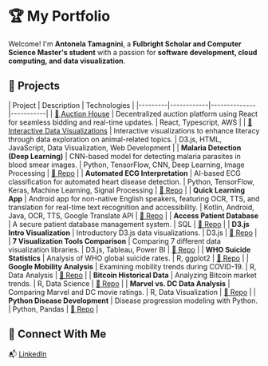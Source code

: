 # 🏆 My Portfolio

Welcome! I'm **Antonela Tamagnini**, a **Fulbright Scholar and Computer Science Master's student** with a passion for **software development, cloud computing, and data visualization**.  

## 📌 Projects

| Project | Description | Technologies |
|---------|------------|--------------|-----------|
| [🔗 Auction House](https://github.com/brianEtrials/team-bars-lisp-auction-house) | Decentralized auction platform using React for seamless bidding and real-time updates. | React, Typescript, AWS |
|  [🔗 Interactive Data Visualizations](https://github.com/gbenderiya/DataViz_project) | Interactive visualizations to enhance literacy through data exploration on animal-related topics. | D3.js, HTML, JavaScript, Data Visualization, Web Development |
| **Malaria Detection (Deep Learning)** | CNN-based model for detecting malaria parasites in blood smear images. | Python, TensorFlow, CNN, Deep Learning, Image Processing | [🔗 Repo](https://github.com/atamagnini/malaria-detection-deep-learning) |
| **Automated ECG Interpretation** | AI-based ECG classification for automated heart disease detection. | Python, TensorFlow, Keras, Machine Learning, Signal Processing | [🔗 Repo](https://github.com/atamagnini/advancing-automated-ecg-interpretation) |
| **Quick Learning App** | Android app for non-native English speakers, featuring OCR, TTS, and translation for real-time text recognition and accessibility. | Kotlin, Android, Java, OCR, TTS, Google Translate API | [🔗 Repo](https://github.com/atamagnini/quick-learning-app) |
| **Access Patient Database** | A secure patient database management system. | SQL | [🔗 Repo](https://github.com/atamagnini/Access_patient_database) |
| **D3.js Intro Visualization** | Introductory D3.js data visualizations. | D3.js | [🔗 Repo](https://github.com/atamagnini/CS573_DataVisualization_IntroToD3_2024_WPI) |
| **7 Visualization Tools Comparison** | Comparing 7 different data visualization libraries. | D3.js, Tableau, Power BI | [🔗 Repo](https://github.com/atamagnini/CS573_DataVisualization_7VisualizationTools_2024_WPI) |
| **WHO Suicide Statistics** | Analysis of WHO global suicide rates. | R, ggplot2 | [🔗 Repo](https://github.com/atamagnini/r-project-who_suicide_statistics) |
| **Google Mobility Analysis** | Examining mobility trends during COVID-19. | R, Data Analysis | [🔗 Repo](https://github.com/atamagnini/r-project-google_mobility) |
| **Bitcoin Historical Data** | Analyzing Bitcoin market trends. | R, Data Science | [🔗 Repo](https://github.com/atamagnini/r-project-bitcoin_historical_data) |
| **Marvel vs. DC Data Analysis** | Comparing Marvel and DC movie ratings. | R, Data Visualization | [🔗 Repo](https://github.com/atamagnini/r-project-marvel_vs_dc) |
| **Python Disease Development** | Disease progression modeling with Python. | Python, Pandas | [🔗 Repo](https://github.com/atamagnini/Python_diseases-development) |

## 🚀 Connect With Me  
📬 [LinkedIn](https://www.linkedin.com/in/antonelatamagnini/)
